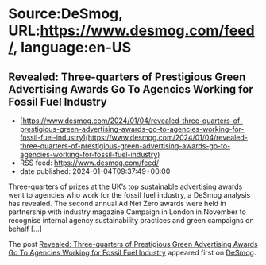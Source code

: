 # Source:DeSmog, URL:https://www.desmog.com/feed/, language:en-US

## Revealed: Three-quarters of Prestigious Green Advertising Awards Go To Agencies Working for Fossil Fuel Industry
 - [https://www.desmog.com/2024/01/04/revealed-three-quarters-of-prestigious-green-advertising-awards-go-to-agencies-working-for-fossil-fuel-industry](https://www.desmog.com/2024/01/04/revealed-three-quarters-of-prestigious-green-advertising-awards-go-to-agencies-working-for-fossil-fuel-industry)
 - RSS feed: https://www.desmog.com/feed/
 - date published: 2024-01-04T09:37:49+00:00

<p>Three-quarters of prizes at the UK&#8217;s top sustainable advertising awards went to agencies who work for the fossil fuel industry, a DeSmog analysis has revealed. The second annual Ad Net Zero awards were held in partnership with industry magazine Campaign in London in November to recognise internal agency sustainability practices and green campaigns on behalf [&#8230;]</p>
<p>The post <a href="https://www.desmog.com/2024/01/04/revealed-three-quarters-of-prestigious-green-advertising-awards-go-to-agencies-working-for-fossil-fuel-industry/">Revealed: Three-quarters of Prestigious Green Advertising Awards Go To Agencies Working for Fossil Fuel Industry</a> appeared first on <a href="https://www.desmog.com">DeSmog</a>.</p>

